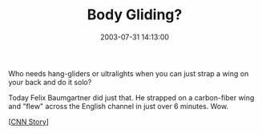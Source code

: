﻿---
layout: post
title: "Body Gliding?"
comments: false
date: 2003-07-31 14:13:00
categories:
 - Technology
subtext-id: 74ae934a-0d5c-4344-b575-300056f91328
alias: /blog/Body-Gliding.aspx
---


Who needs hang-gliders or ultralights when you can just strap a wing on your back and do it solo?

Today Felix Baumgartner did just that. He strapped on a carbon-fiber wing and "flew" across the English channel in just over 6 minutes. Wow.

[[CNN Story](http://www.cnn.com/2003/WORLD/europe/07/31/channel.skydiver/)]
